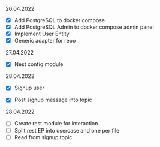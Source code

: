 26.04.2022
- [X] Add PostgreSQL to docker compose
- [x] Add PostgreSQL Admin to docker compose admin panel
- [x] Implement User Entity
- [x] Generic adapter for repo

27.04.2022
- [X] Nest config module

28.04.2022
- [X] Signup user
- [X] Post signup message into topic


28.04.2022
- [ ] Create rest module for interaction
- [ ] Split rest EP into usercase and one per file
- [ ] Read from signup topic
